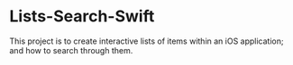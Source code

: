 # Lists-Search-Swift
This project is to create interactive lists of items within an iOS application; and how to search through them.
